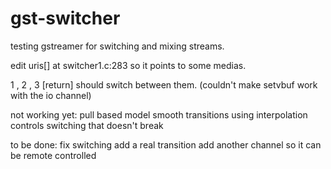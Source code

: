 gst-switcher
============

testing gstreamer for switching and mixing streams.

edit uris[] at switcher1.c:283 so it points to some medias.

1 , 2 , 3 [return] should switch between them. (couldn't make setvbuf work with the io channel)

not working yet:
    pull based model
    smooth transitions using interpolation controls
    switching that doesn't break

to be done:
    fix switching
    add a real transition
    add another channel so it can be remote controlled
